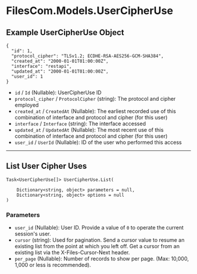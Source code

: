 # FilesCom.Models.UserCipherUse

## Example UserCipherUse Object

```
{
  "id": 1,
  "protocol_cipher": "TLSv1.2; ECDHE-RSA-AES256-GCM-SHA384",
  "created_at": "2000-01-01T01:00:00Z",
  "interface": "restapi",
  "updated_at": "2000-01-01T01:00:00Z",
  "user_id": 1
}
```

* `id` / `Id`  (Nullable<Int64>): UserCipherUse ID
* `protocol_cipher` / `ProtocolCipher`  (string): The protocol and cipher employed
* `created_at` / `CreatedAt`  (Nullable<DateTime>): The earliest recorded use of this combination of interface and protocol and cipher (for this user)
* `interface` / `Interface`  (string): The interface accessed
* `updated_at` / `UpdatedAt`  (Nullable<DateTime>): The most recent use of this combination of interface and protocol and cipher (for this user)
* `user_id` / `UserId`  (Nullable<Int64>): ID of the user who performed this access


---

## List User Cipher Uses

```
Task<UserCipherUse[]> UserCipherUse.List(
    
    Dictionary<string, object> parameters = null,
    Dictionary<string, object> options = null
)
```

### Parameters

* `user_id` (Nullable<Int64>): User ID.  Provide a value of `0` to operate the current session's user.
* `cursor` (string): Used for pagination.  Send a cursor value to resume an existing list from the point at which you left off.  Get a cursor from an existing list via the X-Files-Cursor-Next header.
* `per_page` (Nullable<Int64>): Number of records to show per page.  (Max: 10,000, 1,000 or less is recommended).
